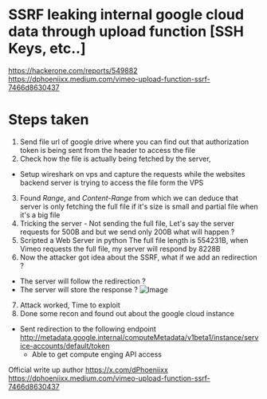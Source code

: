 # SSRF leaking internal google cloud data through upload function [SSH Keys, etc..]

https://hackerone.com/reports/549882
https://dphoeniixx.medium.com/vimeo-upload-function-ssrf-7466d8630437


# Steps taken 
1. Send file url of google drive where you can find out that authorization token is being sent from the header to access the file
2. Check how the file is actually being fetched by the server, 
  - Setup wireshark on vps and capture the requests while the websites backend server is trying to access the file form the VPS 
3. Found *Range*, and *Content-Range* from which we can deduce that server is only fetching the full file if it's size is small and partial file when it's a big file
4. Tricking the server - Not sending the full file, Let's say the server requests for 500B and but we send only 200B what will happen ? 
5. Scripted a Web Server in python The full file length is 554231B, when Vimeo requests the full file, my server will respond by 8228B
6. Now the attacker got idea about the SSRF, what if we add an redirection ? 
  - The server will follow the redirection ?
  - The server will store the response ? 
  ![Image](https://miro.medium.com/v2/resize:fit:720/format:webp/1*JEp41OYpAlxn_RF8f8h1Vg.png)
7. Attack worked, Time to exploit 
8. Done some recon and found out about the google cloud instance 
  - Sent redirection to the following endpoint http://metadata.google.internal/computeMetadata/v1beta1/instance/service-accounts/default/token
    - Able to get compute enging API access 
  

Official write up author https://x.com/dPhoeniixx 
https://dphoeniixx.medium.com/vimeo-upload-function-ssrf-7466d8630437







